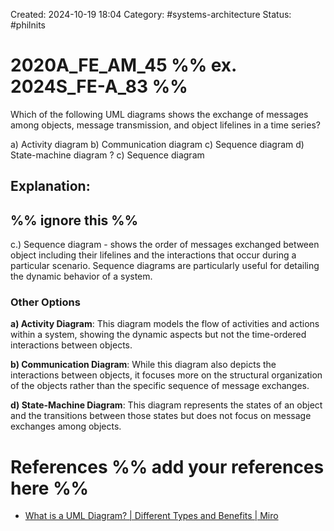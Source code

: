 Created: 2024-10-19 18:04
Category: #systems-architecture
Status: #philnits



# 2020A_FE_AM_45 %% ex. 2024S_FE-A_83 %%

Which of the following UML diagrams shows the exchange of messages among objects, message transmission, and object lifelines in a time series?

a) Activity diagram 
b) Communication diagram 
c) Sequence diagram 
d) State-machine diagram
? 
c) Sequence diagram 
## **Explanation:**

%% ignore this %%
---
c.) Sequence diagram - shows the order of messages exchanged between object including their lifelines and the interactions that occur during a particular scenario. Sequence diagrams are particularly useful for detailing the dynamic behavior of a system.
### Other Options

**a) Activity Diagram**: This diagram models the flow of activities and actions within a system, showing the dynamic aspects but not the time-ordered interactions between objects.

**b) Communication Diagram**: While this diagram also depicts the interactions between objects, it focuses more on the structural organization of the objects rather than the specific sequence of message exchanges.

**d) State-Machine Diagram**: This diagram represents the states of an object and the transitions between those states but does not focus on message exchanges among objects.





# References %% add your references here %%
- [What is a UML Diagram? | Different Types and Benefits | Miro](https://miro.com/diagramming/what-is-a-uml-diagram/)

